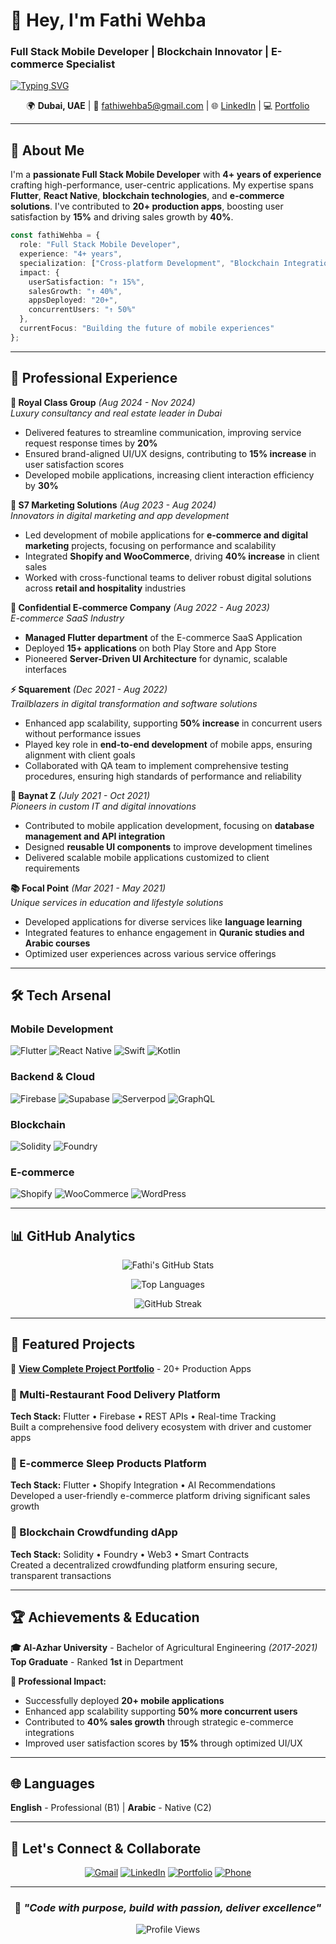 # 👋 Hey, I'm Fathi Wehba  
### Full Stack Mobile Developer | Blockchain Innovator | E-commerce Specialist

[![Typing SVG](https://readme-typing-svg.demolab.com?font=Fira+Code&weight=600&size=22&pause=1000&color=3B82F6&center=true&vCenter=true&random=false&width=600&lines=Building+Seamless+Mobile+Experiences+%F0%9F%93%B1;Architecting+Decentralized+Future+%E2%9B%93;Driving+E-commerce+Growth+%F0%9F%9B%8D;Crafting+Innovation+One+Line+at+a+Time+%F0%9F%8C%9F)](https://git.io/typing-svg)

<div align="center">

🌍 **Dubai, UAE** | 📧 [fathiwehba5@gmail.com](mailto:fathiwehba5@gmail.com) | 🌐 [LinkedIn](https://www.linkedin.com/in/fathi-wehba/) | 💻 [Portfolio](https://fathi-wehba-portfolio-showcase.lovable.app/)

</div>

---

## 🚀 About Me

I'm a **passionate Full Stack Mobile Developer** with **4+ years of experience** crafting high-performance, user-centric applications. My expertise spans **Flutter**, **React Native**, **blockchain technologies**, and **e-commerce solutions**. I've contributed to **20+ production apps**, boosting user satisfaction by **15%** and driving sales growth by **40%**.

```typescript
const fathiWehba = {
  role: "Full Stack Mobile Developer",
  experience: "4+ years",
  specialization: ["Cross-platform Development", "Blockchain Integration", "E-commerce Solutions"],
  impact: {
    userSatisfaction: "↑ 15%",
    salesGrowth: "↑ 40%",
    appsDeployed: "20+",
    concurrentUsers: "↑ 50%"
  },
  currentFocus: "Building the future of mobile experiences"
};
```

---

## 💼 Professional Experience

**🏢 Royal Class Group** *(Aug 2024 - Nov 2024)*  
*Luxury consultancy and real estate leader in Dubai*
- Delivered features to streamline communication, improving service request response times by **20%**
- Ensured brand-aligned UI/UX designs, contributing to **15% increase** in user satisfaction scores
- Developed mobile applications, increasing client interaction efficiency by **30%**

**🎯 S7 Marketing Solutions** *(Aug 2023 - Aug 2024)*  
*Innovators in digital marketing and app development*
- Led development of mobile applications for **e-commerce and digital marketing** projects, focusing on performance and scalability
- Integrated **Shopify and WooCommerce**, driving **40% increase** in client sales
- Worked with cross-functional teams to deliver robust digital solutions across **retail and hospitality** industries

**🛒 Confidential E-commerce Company** *(Aug 2022 - Aug 2023)*  
*E-commerce SaaS Industry*
- **Managed Flutter department** of the E-commerce SaaS Application
- Deployed **15+ applications** on both Play Store and App Store
- Pioneered **Server-Driven UI Architecture** for dynamic, scalable interfaces

**⚡ Squarement** *(Dec 2021 - Aug 2022)*  
*Trailblazers in digital transformation and software solutions*
- Enhanced app scalability, supporting **50% increase** in concurrent users without performance issues
- Played key role in **end-to-end development** of mobile apps, ensuring alignment with client goals
- Collaborated with QA team to implement comprehensive testing procedures, ensuring high standards of performance and reliability

**🔧 Baynat Z** *(July 2021 - Oct 2021)*  
*Pioneers in custom IT and digital innovations*
- Contributed to mobile application development, focusing on **database management and API integration**
- Designed **reusable UI components** to improve development timelines
- Delivered scalable mobile applications customized to client requirements

**📚 Focal Point** *(Mar 2021 - May 2021)*  
*Unique services in education and lifestyle solutions*
- Developed applications for diverse services like **language learning**
- Integrated features to enhance engagement in **Quranic studies and Arabic courses**
- Optimized user experiences across various service offerings

---

## 🛠️ Tech Arsenal

### Mobile Development
![Flutter](https://img.shields.io/badge/-Flutter-02569B?style=for-the-badge&logo=flutter&logoColor=white)
![React Native](https://img.shields.io/badge/-React_Native-20232A?style=for-the-badge&logo=react&logoColor=61DAFB)
![Swift](https://img.shields.io/badge/-Swift-FA7343?style=for-the-badge&logo=swift&logoColor=white)
![Kotlin](https://img.shields.io/badge/-Kotlin-0095D5?style=for-the-badge&logo=kotlin&logoColor=white)

### Backend & Cloud
![Firebase](https://img.shields.io/badge/-Firebase-FFCA28?style=for-the-badge&logo=firebase&logoColor=black)
![Supabase](https://img.shields.io/badge/-Supabase-3ECF8E?style=for-the-badge&logo=supabase&logoColor=white)
![Serverpod](https://img.shields.io/badge/-Serverpod-000000?style=for-the-badge)
![GraphQL](https://img.shields.io/badge/-GraphQL-E10098?style=for-the-badge&logo=graphql&logoColor=white)

### Blockchain
![Solidity](https://img.shields.io/badge/-Solidity-363636?style=for-the-badge&logo=solidity&logoColor=white)
![Foundry](https://img.shields.io/badge/-Foundry-000000?style=for-the-badge)

### E-commerce
![Shopify](https://img.shields.io/badge/-Shopify-96BF48?style=for-the-badge&logo=shopify&logoColor=white)
![WooCommerce](https://img.shields.io/badge/-WooCommerce-96588A?style=for-the-badge&logo=woocommerce&logoColor=white)
![WordPress](https://img.shields.io/badge/-WordPress-21759B?style=for-the-badge&logo=wordpress&logoColor=white)

---

## 📊 GitHub Analytics

<div align="center">

![Fathi's GitHub Stats](https://github-readme-stats.vercel.app/api?username=Fathi123-max&show_icons=true&theme=tokyonight&hide_border=true&count_private=true)

![Top Languages](https://github-readme-stats.vercel.app/api/top-langs/?username=Fathi123-max&layout=compact&theme=tokyonight&hide_border=true)

![GitHub Streak](https://github-readme-streak-stats.herokuapp.com/?user=Fathi123-max&theme=tokyonight&hide_border=true)

</div>

---

## 🎯 Featured Projects

🔗 **[View Complete Project Portfolio](https://docs.google.com/document/d/1De-7eEKs3HYVbOQLUWfPPGnUkxqoJheE2IxB_f0xcd8/edit?usp=sharing)** - 20+ Production Apps

### 🍔 Multi-Restaurant Food Delivery Platform
**Tech Stack:** Flutter • Firebase • REST APIs • Real-time Tracking  
Built a comprehensive food delivery ecosystem with driver and customer apps

### 🛌 E-commerce Sleep Products Platform  
**Tech Stack:** Flutter • Shopify Integration • AI Recommendations  
Developed a user-friendly e-commerce platform driving significant sales growth

### 💸 Blockchain Crowdfunding dApp
**Tech Stack:** Solidity • Foundry • Web3 • Smart Contracts  
Created a decentralized crowdfunding platform ensuring secure, transparent transactions

---

## 🏆 Achievements & Education

**🎓 Al-Azhar University** - Bachelor of Agricultural Engineering *(2017-2021)*  
**Top Graduate** - Ranked **1st** in Department

**📱 Professional Impact:**
- Successfully deployed **20+ mobile applications**
- Enhanced app scalability supporting **50% more concurrent users**
- Contributed to **40% sales growth** through strategic e-commerce integrations
- Improved user satisfaction scores by **15%** through optimized UI/UX

---

## 🌐 Languages

**English** - Professional (B1) | **Arabic** - Native (C2)

---

## 🤝 Let's Connect & Collaborate

<div align="center">

[![Gmail](https://img.shields.io/badge/-Gmail-D14836?style=for-the-badge&logo=Gmail&logoColor=white)](mailto:fathiwehba5@gmail.com)
[![LinkedIn](https://img.shields.io/badge/-LinkedIn-0077B5?style=for-the-badge&logo=LinkedIn&logoColor=white)](https://www.linkedin.com/in/fathi-wehba/)
[![Portfolio](https://img.shields.io/badge/-Portfolio-FF6B6B?style=for-the-badge&logo=About.me&logoColor=white)](https://fathi-wehba-portfolio-showcase.lovable.app/)
[![Phone](https://img.shields.io/badge/-+971529983824-25D366?style=for-the-badge&logo=WhatsApp&logoColor=white)](tel:+971529983824)

</div>

---

<div align="center">

### 💭 *"Code with purpose, build with passion, deliver excellence"*

![Profile Views](https://komarev.com/ghpvc/?username=Fathi123-max&color=blueviolet&style=for-the-badge)

</div>
